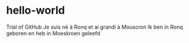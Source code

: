 # hello-world
Trial of GitHub
Je suis né à Ronq et ai grandi à Mouscron
Ik ben in Ronq geboren en heb in Moeskroen geleefd
